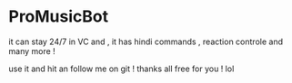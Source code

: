 # ProMusicBot


it can stay 24/7 in VC and , it has hindi commands , reaction controle and many more !


use it and hit an follow me on git ! thanks all free for you ! lol
